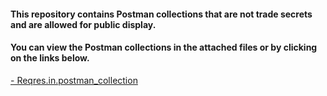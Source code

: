 #### This repository contains Postman collections that are not trade secrets and are allowed for public display.
#### You can view the Postman collections in the attached files or by clicking on the links below.
[- Reqres.in.postman_collection](https://www.postman.com/interstellar-shadow-528909/workspace/github-n/collection/21691855-9d3f2a89-2708-450f-ac6d-3eaa1add70d1?action=share&creator=21691855)
